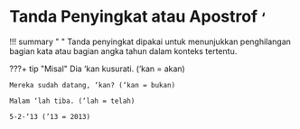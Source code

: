 # Tanda Penyingkat atau Apostrof <small><span class="penanda">‘</span></small>

!!! summary " "
    Tanda penyingkat dipakai untuk menunjukkan penghilangan bagian kata atau bagian angka tahun dalam konteks tertentu.

???+ tip "Misal"
    Dia ‘kan kusurati. (‘kan = akan)

    Mereka sudah datang, ‘kan? (‘kan = bukan)

    Malam ‘lah tiba. (‘lah = telah)

    5-2-‘13 (’13 = 2013)


